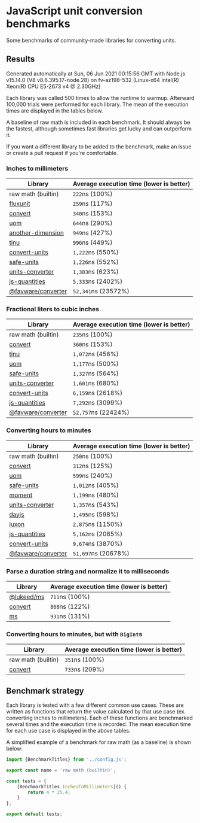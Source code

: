# JavaScript unit conversion benchmarks

Some benchmarks of community-made libraries for converting units.

## Results

<!-- beginblock(results) -->

Generated automatically at Sun, 06 Jun 2021 00:15:56 GMT with Node.js v15.14.0 (V8 v8.6.395.17-node.28) on fv-az198-532 (Linux-x64 Intel(R) Xeon(R) CPU E5-2673 v4 @ 2.30GHz)

Each library was called 500 times to allow the runtime to warmup.
Afterward 100,000 trials were performed for each library.
The mean of the execution times are displayed in the tables below.

A baseline of raw math is included in each benchmark.
It should always be the fastest, although sometimes fast libraries get lucky and can outperform it.

If you want a different library to be added to the benchmark, make an issue or create a pull request if you're comfortable.

### Inches to millimeters

| Library                                                            | Average execution time (lower is better) |
| ------------------------------------------------------------------ | ---------------------------------------- |
| raw math (builtin)                                                 | `222`ns (100%)                           |
| [fluxunit](https://npmjs.com/package/fluxunit)                     | `259`ns (117%)                           |
| [convert](https://npmjs.com/package/convert)                       | `340`ns (153%)                           |
| [uom](https://npmjs.com/package/uom)                               | `644`ns (290%)                           |
| [another-dimension](https://npmjs.com/package/another-dimension)   | `949`ns (427%)                           |
| [tinu](https://npmjs.com/package/tinu)                             | `996`ns (449%)                           |
| [convert-units](https://npmjs.com/package/convert-units)           | `1,222`ns (550%)                         |
| [safe-units](https://npmjs.com/package/safe-units)                 | `1,226`ns (552%)                         |
| [units-converter](https://npmjs.com/package/units-converter)       | `1,383`ns (623%)                         |
| [js-quantities](https://npmjs.com/package/js-quantities)           | `5,333`ns (2402%)                        |
| [@favware/converter](https://npmjs.com/package/@favware/converter) | `52,341`ns (23572%)                      |

### Fractional liters to cubic inches

| Library                                                            | Average execution time (lower is better) |
| ------------------------------------------------------------------ | ---------------------------------------- |
| raw math (builtin)                                                 | `235`ns (100%)                           |
| [convert](https://npmjs.com/package/convert)                       | `360`ns (153%)                           |
| [tinu](https://npmjs.com/package/tinu)                             | `1,072`ns (456%)                         |
| [uom](https://npmjs.com/package/uom)                               | `1,177`ns (500%)                         |
| [safe-units](https://npmjs.com/package/safe-units)                 | `1,327`ns (564%)                         |
| [units-converter](https://npmjs.com/package/units-converter)       | `1,601`ns (680%)                         |
| [convert-units](https://npmjs.com/package/convert-units)           | `6,159`ns (2618%)                        |
| [js-quantities](https://npmjs.com/package/js-quantities)           | `7,292`ns (3099%)                        |
| [@favware/converter](https://npmjs.com/package/@favware/converter) | `52,757`ns (22424%)                      |

### Converting hours to minutes

| Library                                                            | Average execution time (lower is better) |
| ------------------------------------------------------------------ | ---------------------------------------- |
| raw math (builtin)                                                 | `250`ns (100%)                           |
| [convert](https://npmjs.com/package/convert)                       | `312`ns (125%)                           |
| [uom](https://npmjs.com/package/uom)                               | `599`ns (240%)                           |
| [safe-units](https://npmjs.com/package/safe-units)                 | `1,012`ns (405%)                         |
| [moment](https://npmjs.com/package/moment)                         | `1,199`ns (480%)                         |
| [units-converter](https://npmjs.com/package/units-converter)       | `1,357`ns (543%)                         |
| [dayjs](https://npmjs.com/package/dayjs)                           | `1,495`ns (598%)                         |
| [luxon](https://npmjs.com/package/luxon)                           | `2,875`ns (1150%)                        |
| [js-quantities](https://npmjs.com/package/js-quantities)           | `5,162`ns (2065%)                        |
| [convert-units](https://npmjs.com/package/convert-units)           | `9,674`ns (3870%)                        |
| [@favware/converter](https://npmjs.com/package/@favware/converter) | `51,697`ns (20678%)                      |

### Parse a duration string and normalize it to milliseconds

| Library                                            | Average execution time (lower is better) |
| -------------------------------------------------- | ---------------------------------------- |
| [@lukeed/ms](https://npmjs.com/package/@lukeed/ms) | `711`ns (100%)                           |
| [convert](https://npmjs.com/package/convert)       | `868`ns (122%)                           |
| [ms](https://npmjs.com/package/ms)                 | `931`ns (131%)                           |

### Converting hours to minutes, but with `BigInt`s

| Library                                      | Average execution time (lower is better) |
| -------------------------------------------- | ---------------------------------------- |
| raw math (builtin)                           | `351`ns (100%)                           |
| [convert](https://npmjs.com/package/convert) | `733`ns (209%)                           |

<!-- endblock(results) -->

## Benchmark strategy

Each library is tested with a few different common use cases.
These are written as functions that return the value calculated by that use case (ex. converting inches to millimeters).
Each of these functions are benchmarked several times and the execution time is recorded.
The mean execution time for each use case is displayed in the above tables.

A simplified example of a benchmark for raw math (as a baseline) is shown below:

```js
import {BenchmarkTitles} from '../config.js';

export const name = 'raw math (builtin)';

const tests = {
	[BenchmarkTitles.InchesToMillimeters]() {
		return 4 * 25.4;
	}
};

export default tests;
```
